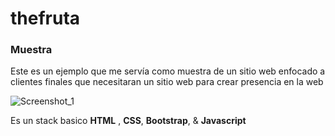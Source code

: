 # thefruta

### Muestra

Este es un ejemplo que me servía como muestra de un sitio web enfocado a clientes finales que necesitaran un sitio web para crear presencia en la web

![Screenshot_1](https://user-images.githubusercontent.com/89219507/165655560-c904528f-3296-486c-a012-3dbff022fdb9.jpg)


Es un stack basico **HTML** , **CSS**, **Bootstrap**, & **Javascript**
